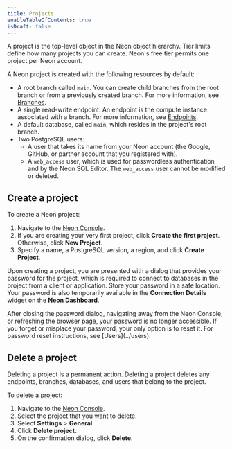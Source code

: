 ```yaml
---
title: Projects
enableTableOfContents: true
isDraft: false
---
```


A project is the top-level object in the Neon object hierarchy. Tier limits define how many projects you can create. Neon's free tier permits one project per Neon account.

A Neon project is created with the following resources by default:

- A root branch called `main`. You can create child branches from the root branch or from a previously created branch. For more information, see [Branches](../branches).
- A single read-write endpoint. An endpoint is the compute instance associated with a branch. For more information, see [Endpoints](../branches).
- A default database, called `main`, which resides in the project's root branch.
- Two PostgreSQL users:
  - A user that takes its name from your Neon account (the Google, GitHub, or partner account that you registered with).
  - A `web_access` user, which is used for passwordless authentication and by the Neon SQL Editor. The `web_access` user cannot be modified or deleted.

## Create a project

To create a Neon project:

1. Navigate to the [Neon Console](https://console.neon.tech).
2. If you are creating your very first project, click **Create the first project**. Otherwise, click **New Project**.
3. Specify a name, a PostgreSQL version, a region, and click **Create Project**.

Upon creating a project, you are presented with a dialog that provides your password for the project, which is required to connect to databases in the project from a client or application. Store your password in a safe location. Your password is also temporarily available in the **Connection Details** widget on the **Neon Dashboard**. 

<Admonition type="important">
After closing the password dialog, navigating away from the Neon Console, or refreshing the browser page, your password is no longer accessible. If you forget or misplace your password, your only option is to reset it. For password reset instructions, see [Users](../users).
</Admonition>

## Delete a project

Deleting a project is a permanent action. Deleting a project deletes any endpoints, branches, databases, and users that belong to the project.

To delete a project:

1. Navigate to the [Neon Console](https://console.neon.tech).
2. Select the project that you want to delete.
3. Select **Settings** > **General**.
4. Click **Delete project.**
5. On the confirmation dialog, click **Delete**.
